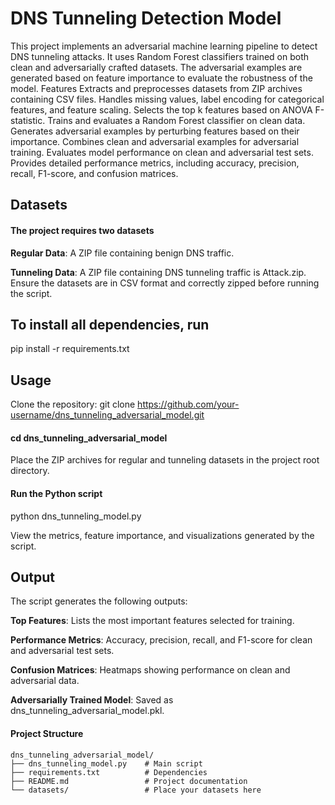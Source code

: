 # DNS Tunneling Detection Model
This project implements an adversarial machine learning pipeline to detect DNS tunneling attacks. It uses Random Forest classifiers trained on both clean and adversarially crafted datasets. The adversarial examples are generated based on feature importance to evaluate the robustness of the model.
Features
Extracts and preprocesses datasets from ZIP archives containing CSV files.
Handles missing values, label encoding for categorical features, and feature scaling.
Selects the top k features based on ANOVA F-statistic.
Trains and evaluates a Random Forest classifier on clean data.
Generates adversarial examples by perturbing features based on their importance.
Combines clean and adversarial examples for adversarial training.
Evaluates model performance on clean and adversarial test sets.
Provides detailed performance metrics, including accuracy, precision, recall, F1-score, and confusion matrices.

## Datasets

#### The project requires two datasets

**Regular Data**: A ZIP file containing benign DNS traffic.

**Tunneling Data**: A ZIP file containing DNS tunneling traffic is Attack.zip.
Ensure the datasets are in CSV format and correctly zipped before running the script.

## To install all dependencies, run
pip install -r requirements.txt

##  Usage
Clone the repository:
git clone https://github.com/your-username/dns_tunneling_adversarial_model.git

#### cd dns_tunneling_adversarial_model
Place the ZIP archives for regular and tunneling datasets in the project root directory.

#### Run the Python script

python dns_tunneling_model.py

View the metrics, feature importance, and visualizations generated by the script.

## Output
The script generates the following outputs:

**Top Features**: Lists the most important features selected for training.

**Performance Metrics**: Accuracy, precision, recall, and F1-score for clean and adversarial test sets.

**Confusion Matrices**: Heatmaps showing performance on clean and adversarial data.

**Adversarially Trained Model**: Saved as dns_tunneling_adversarial_model.pkl.

#### Project Structure
```plaintext
dns_tunneling_adversarial_model/
├── dns_tunneling_model.py    # Main script
├── requirements.txt          # Dependencies
├── README.md                 # Project documentation
└── datasets/                 # Place your datasets here

